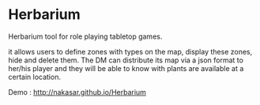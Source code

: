 # Herbarium
Herbarium tool for role playing tabletop games.

it allows users to define zones with types on the map, display these zones, hide and delete them.
The DM can distribute its map via a json format to her/his player and they will be able to know with plants are available at a certain location.

Demo : http://nakasar.github.io/Herbarium
